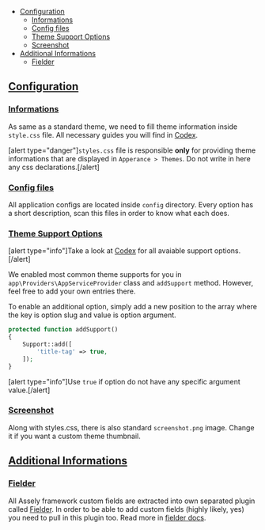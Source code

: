 - [Configuration](#configuration)
    + [Informations](#informations)
    + [Config files](#config-files)
    + [Theme Support Options](#theme-support-options)
    + [Screenshot](#screenshot)
- [Additional Informations](#additional-informations)
    + [Fielder](#fielder)


<a name="configuration"></a>
## [Configuration](#configuration)

<a name="informations"></a>
### [Informations](#informations)

As same as a standard theme, we need to fill theme information inside `style.css` file. All necessary guides you will find in [Codex](https://codex.wordpress.org/Theme_Development#Theme_Stylesheet).

[alert type="danger"]`styles.css` file is responsible **only** for providing theme informations that are displayed in `Apperance > Themes`. Do not write in here any css declarations.[/alert]

<a name="config-files"></a>
### [Config files](#config-files)

All application configs are located inside `config` directory. Every option has a short description, scan this files in order to know what each does.

<a name="theme-support-options"></a>
### [Theme Support Options](#theme-support-options)

[alert type="info"]Take a look at [Codex](https://developer.wordpress.org/reference/functions/add_theme_support/#more-information) for all avaiable support options.[/alert]

We enabled most common theme supports for you in `app\Providers\AppServiceProvider` class and `addSupport` method. However, feel free to add your own entries there.

To enable an additional option, simply add a new position to the array where the key is option slug and value is option argument.

```php
protected function addSupport()
{
    Support::add([
        'title-tag' => true,
    ]);
}
```

[alert type="info"]Use `true` if option do not have any specific argument value.[/alert]

<a name="screenshot"></a>
### [Screenshot](#screenshot)

Along with styles.css, there is also standard `screenshot.png` image. Change it if you want a custom theme thumbnail.

<a name="additional-informations"></a>
## [Additional Informations](#additional-informations)

<a name="fielder"></a>
### [Fielder](#fielder)

All Assely framework custom fields are extracted into own separated plugin called [Fielder](https://wordpress.org/plugins/fielder/). In order to be able to add custom fields (highly likely, yes) you need to pull in this plugin too. Read more in [fielder docs](/docs/fielder/#install).
